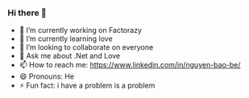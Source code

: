 ### Hi there 👋
- 🔭 I’m currently working on Factorazy
- 🌱 I’m currently learning love
- 👯 I’m looking to collaborate on everyone
- 💬 Ask me about .Net and Love
- 📫 How to reach me: https://www.linkedin.com/in/nguyen-bao-be/
- 😄 Pronouns: He
- ⚡ Fun fact: i have a problem is a problem
